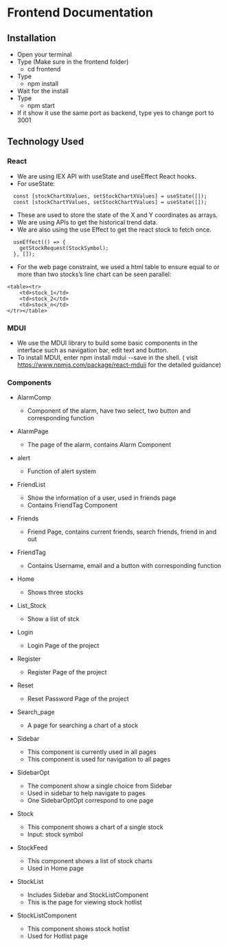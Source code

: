 # Frontend Documentation

## Installation

-   Open your terminal
-   Type (Make sure in the frontend folder)
    -   cd frontend
-   Type
    -   npm install
-   Wait for the install
-   Type
    -   npm start
-   If it show it use the same port as backend, type yes to change port to 3001

## Technology Used

### React

-   We are using IEX API with useState and useEffect React hooks.
-   For useState:

```
  const [stockChartXValues, setStockChartXValues] = useState([]);
  const [stockChartYValues, setStockChartYValues] = useState([]);
```

-   These are used to store the state of the X and Y coordinates as arrays.
-   We are using APIs to get the historical trend data.
-   We are also using the use Effect to get the react stock to fetch once.

```
  useEffect(() => {
    getStockRequest(StockSymbol);
  }, []);
```

-   For the web page constraint, we used a html table to ensure equal to or more than two stocks’s line chart can be seen parallel:

```
<table><tr>
	<td>stock_1</td>
	<td>stock_2</td>
	<td>stock_n</td>
</tr></table>
```

### MDUI

-   We use the MDUI library to build some basic components in the interface such as navigation bar, edit text and button.
-   To install MDUI, enter npm install mdui --save in the shell. ( visit https://www.npmjs.com/package/react-mduii for the detailed guidance)

### Components

-   AlarmComp

    -   Component of the alarm, have two select, two button and corresponding function

-   AlarmPage

    -   The page of the alarm, contains Alarm Component

-   alert

    -   Function of alert system

-   FriendList

    -   Show the information of a user, used in friends page
    -   Contains FriendTag Component

-   Friends

    -   Friend Page, contains current friends, search friends, friend in and out

-   FriendTag

    -   Contains Username, email and a button with corresponding function

-   Home

    -   Shows three stocks

-   List_Stock

    -   Show a list of stck

-   Login

    -   Login Page of the project

-   Register

    -   Register Page of the project

-   Reset

    -   Reset Password Page of the project

-   Search_page

    -   A page for searching a chart of a stock

-   Sidebar

    -   This component is currently used in all pages
    -   This component is used for navigation to all pages
    
-   SidebarOpt

    -   The component show a single choice from Sidebar
    -   Used in sidebar to help navigate to pages
    -   One SidebarOptOpt correspond to one page

-   Stock

    -   This component shows a chart of a single stock
    -   Input: stock symbol

-   StockFeed

    -   This component shows a list of stock charts
    -   Used in Home page

-   StockList

    -   Includes Sidebar and StockListComponent
    -   This is the page for viewing stock hotlist

-   StockListComponent

    -   This component shows stock hotlist
    -   Used for Hotlist page
